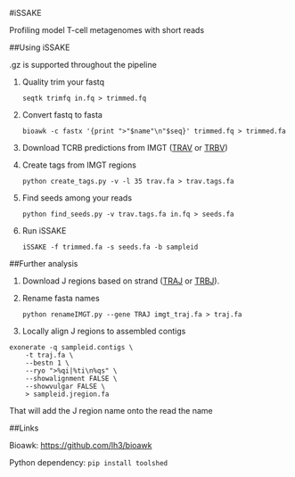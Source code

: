 #iSSAKE

Profiling model T-cell metagenomes with short reads

##Using iSSAKE

.gz is supported throughout the pipeline

1. Quality trim your fastq

    `seqtk trimfq in.fq > trimmed.fq`

1. Convert fastq to fasta

    `bioawk -c fastx '{print ">"$name"\n"$seq}' trimmed.fq > trimmed.fa`

1. Download TCRB predictions from IMGT ([TRAV][1] or [TRBV][2])

1. Create tags from IMGT regions

    `python create_tags.py -v -l 35 trav.fa > trav.tags.fa`

1. Find seeds among your reads

    `python find_seeds.py -v trav.tags.fa in.fq > seeds.fa`

1. Run iSSAKE

    `iSSAKE -f trimmed.fa -s seeds.fa -b sampleid`

##Further analysis

1. Download J regions based on strand ([TRAJ][3] or [TRBJ][4]).

1. Rename fasta names

    `python renameIMGT.py --gene TRAJ imgt_traj.fa > traj.fa`

1. Locally align J regions to assembled contigs

```
exonerate -q sampleid.contigs \
    -t traj.fa \
    --bestn 1 \
    --ryo ">%qi|%ti\n%qs" \
    --showalignment FALSE \
    --showvulgar FALSE \
    > sampleid.jregion.fa
```


That will add the J region name onto the read the name



##Links

Bioawk: https://github.com/lh3/bioawk

Python dependency: ``pip install toolshed``

[1]: http://www.imgt.org/IMGT_GENE-DB/GENElect?query=8.1+TRAV&species=Homo+sapiens&IMGTlabel=L-PART1+V-EXON
[2]: http://www.imgt.org/IMGT_GENE-DB/GENElect?query=8.1+TRBV&species=Homo+sapiens&IMGTlabel=L-PART1+V-EXON
[3]: http://www.imgt.org/IMGT_GENE-DB/GENElect?query=7.2+TRAJ&species=Homo+sapiens
[4]: http://www.imgt.org/IMGT_GENE-DB/GENElect?query=7.2+TRBJ&species=Homo+sapiens

